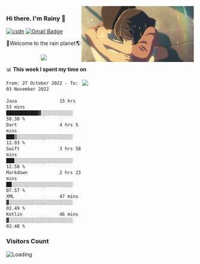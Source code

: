 <img  align='right' height="150" src="https://github.com/LikeRainDay/LikeRainDay/blob/master/pic/img_rain_1.gif?raw=true">



### Hi there. I'm Rainy :lemon:

[![csdn](https://img.shields.io/badge/-csdn-c14438?style=flat-square&logo=c&logoColor=white)](https://blog.csdn.net/qq_15807167)
[![Gmail Badge](https://img.shields.io/badge/-gmail-c14438?style=flat-square&logo=Gmail&logoColor=white&link=mailto:houshuai0816@gmail.com)](mailto:houshuai0816@gmail.com)

🚀Welcome to the rain planet🌎

<center>
<img align='center'  src="https://source.unsplash.com/random/1200x600">
</center>

📊 **This week I spent my time on**

<img align='right'   width="300" src="https://github-readme-stats.vercel.app/api?username=LikeRainDay&show_icons=true&title_color=fff&icon_color=79ff97&text_color=9f9f9f&bg_color=151515&count_private=true">

<!--START_SECTION:waka-->

```text
From: 27 October 2022 - To: 03 November 2022

Java                15 hrs 53 mins  ████████████▓░░░░░░░░░░░░   50.30 %
Dart                4 hrs 5 mins    ███▒░░░░░░░░░░░░░░░░░░░░░   12.93 %
Swift               3 hrs 58 mins   ███░░░░░░░░░░░░░░░░░░░░░░   12.58 %
Markdown            2 hrs 23 mins   ██░░░░░░░░░░░░░░░░░░░░░░░   07.57 %
XML                 47 mins         ▓░░░░░░░░░░░░░░░░░░░░░░░░   02.49 %
Kotlin              46 mins         ▓░░░░░░░░░░░░░░░░░░░░░░░░   02.48 %
```

<!--END_SECTION:waka-->

### Visitors Count
<img align="left" src = "https://profile-counter.glitch.me/LikeRainDay/count.svg" alt ="Loading">
